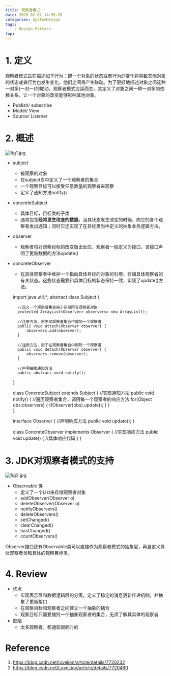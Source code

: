 ```yaml
---
title: 观察者模式
date: 2020-02-02 14:59:28
categories: SystemDesign
tags:
    - Design Pattern
top:
---
```


# 1. 定义

观察者模式旨在描述如下行为：即一个对象的状态或者行为的变化将导致其他对象的状态或者行为也发生变化，他们之间将产生联动。为了更好地描述对象之间这种一对多(一对一)的联动，观察者模式应运而生，其定义了对象之间一种一对多的依赖关系，让一个对象的改变能够影响其他对象。

+ Publish/ subscribe
+ Model/ View
+ Source/ Listener 

# 2. 概述

![fig1.jpg](https://i.loli.net/2020/02/03/M6poTJ5PChWrReB.jpg)

+ subject
    + 被观察的对象
    + 在subject当中定义了一个观察者的集合
    + 一个观察目标可以接受任意数量的观察者来观察
    + 定义了通知方法notify() 
+ concreteSubject 
    + 具体目标，目标类的子类
    + 通常包含**经常发生改变的数据**，当其状态发生改变的时候，向它的各个观察者发出通知；同时它还实现了在目标类当中定义的抽象业务逻辑方法。
+ observer
    + 观察者将对观察目标的改变做出反应，观察者一般定义为接口，该接口声明了更新数据的方法update()
+ concreteObserver
    + 在具体观察者中维护一个指向具体目标的对象的引用，存储具体观察者的有关状态。这些状态需要和具体目标的状态保持一致，实现了update()方法。


    import java.util.*;
    abstract class Subject {
    
        //定义一个观察者集合用于存储所有观察者对象
        protected ArrayList<Observer> observers= new ArrayList();
     
        //注册方法，用于向观察者集合中增加一个观察者
    	public void attach(Observer observer) {
            observers.add(observer);
        }
     
        //注销方法，用于在观察者集合中删除一个观察者
    	public void detach(Observer observer) {
            observers.remove(observer);
        }
     
        //声明抽象通知方法
    	public abstract void notify();
    }

    class ConcreteSubject extends Subject {
        //实现通知方法
    	public void notify() {
            //遍历观察者集合，调用每一个观察者的响应方法
    		for(Object obs:observers) {
    			((Observer)obs).update();
    		}
    	}	
    }
    
    interface Observer {
        //声明响应方法
    	public void update();
    }
    
    class ConcreteObserver implements Observer {
        //实现响应方法
    	public void update() {
    		//具体响应代码
    	}
    }

# 3. JDK对观察者模式的支持

![fig2.jpg](https://i.loli.net/2020/02/03/tv5Zh68AQiSfIXC.jpg)

+ Observable 类
    + 定义了一个List来存储观察者对象
    + addObserver(Observer o)
    + deleteObserver(Observer o)
    + notifyObservers()
    + deleteObservers()
    + setChanged()
    + clearChanged()
    + hasChanged()
    + countObservers()

Observer接口还有Observable类可以直接作为观察者模式的抽象层，再自定义具体观察者类和具体的观察目标类。

# 4. Review

+ 优点
    + 实现表示层和数据逻辑层的分离，定义了稳定的消息更新传递机制，并抽象了更新接口
    + 在观察目标和观察者之间建立一个抽象的耦合
    + 观察目标只需要维持一个抽象观察者的集合，无须了解其具体的观察者
+ 缺陷
    + 太多观察者，都通知很耗时的
    
   
# Reference
1. https://blog.csdn.net/lovelion/article/details/7720232
2. https://blog.csdn.net/LoveLion/article/details/7720490
